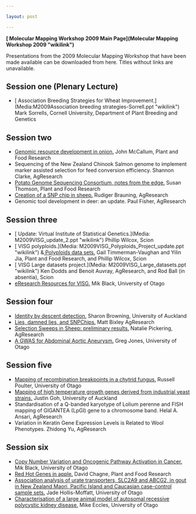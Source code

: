 ```yaml
---

layout: post

---
```


**[ Molecular Mapping Workshop 2009 Main Page](Molecular Mapping Workshop 2009 "wikilink")**

Presentations from the 2009 Molecular Mapping Workshop that have been made available can be downloaded from here. Titles without links are unavailable.

## Session one (Plenary Lecture)

-   [ Association Breeding Strategies for Wheat Improvement.](Media:M2009Association breeding strategies-Sorrell.ppt "wikilink") Mark Sorrells, Cornell University, Department of Plant Breeding and Genetics

## Session two

-   [ Genomic resource development in onion.](Media:M2009Genomic_resource_development_in_onion-McCallum.ppt "wikilink") John McCallum, Plant and Food Research
-   Sequencing of the New Zealand Chinook Salmon genome to implement marker assisted selection for feed conversion efficiency. Shannon Clarke, AgResearch
-   [ Potato Genome Sequencing Consortium, notes from the edge.](Media:M2009Potato_genome_sequencing_-Thomson.ppt "wikilink") Susan Thomson, Plant and Food Research
-   [ Creation of a SNP chip in sheep.](Media:M2009CREATION_OF_A_SNP_CHIP_IN_SHEEP-Brauning.ppt "wikilink") Rudiger Brauning, AgResearch
-   Genomic tool development in deer: an update. Paul Fisher, AgResearch

## Session three

-   [ Update: Virtual Institute of Statistical Genetics.](Media: M2009VISG_update_2.ppt "wikilink") Phillip Wilcox, Scion
-   [ VISG polyploids.](Media: M2009VISG_Polyploids_Project_update.ppt "wikilink") &[ Polyploids data sets.](Media:M2009VISG_Polyploids_data.ppt "wikilink") Gail Timmerman-Vaughan and Yilin Jia, Plant and Food Research, and Phillip Wilcox, Scion
-   [ VISG Large datasets project.](Media: M2009VISG_Large_datasets.ppt "wikilink") Ken Dodds and Benoit Auvray, AgResearch, and Rod Ball (in absentia), Scion
-   [ eResearch Resources for VISG.](Media:M2009EResearch_resources_for_VISG-Black.pdf "wikilink") Mik Black, University of Otago

## Session four

-   [ Identity by descent detection.](Media:M2009Identity_by_descent_detection-Browning.ppt "wikilink") Sharon Browning, University of Auckland
-   [ Lies, damned lies, and SNPChips.](Media:M2009Lies_damned_lies_and_SNP_chips_-Bixley.ppt "wikilink") Matt Bixley AgResearch
-   [ Selection Sweeps in Sheep: preliminary results.](Media:M2009Selection_Sweeps_in_Sheep_-_preliminary_results_-Pickering.pdf "wikilink") Natalie Pickering, AgResearch
-   [ A GWAS for Abdominal Aortic Aneurysm.](Media:M2009GWAS_for_Abdominal_Aortic_Aneurysm-Jones.ppt "wikilink") Greg Jones, University of Otago

## Session five

-   [ Mapping of recombination breakpoints in a chytrid fungus.](Media:M2009Mapping_of_recomb_breakpoints--Poulter.ppt "wikilink") Russell Poulter, University of Otago
-   [ Mapping of high temperature growth genes derived from industrial yeast strains.](Media:M2009Mapping_of_high_temp_growth_genes-Goh.ppt "wikilink") Justin Goh, University of Auckland
-   Standardisation of a Q-banded karyotype of Lolium perenne and FISH mapping of GIGANTEA (LpGI) gene to a chromosome band. Helal A. Ansari, AgResearch
-   Variation in Keratin Gene Expression Levels is Related to Wool Phenotypes. Zhidong Yu, AgResearch

## Session six

-   [ Copy Number Variation and Oncogenic Pathway Activation in Cancer.](Media:M2009Copy_number_variation--Black.pdf "wikilink") Mik Black, University of Otago
-   [ Red Hot Genes in apple.](Media:M2009Red_Hot_genes_in_apple-Chagne.ppt "wikilink") David Chagne, Plant and Food Research
-   [ Association analysis of urate transporters, SLC2A9 and ABCG2, in gout in New Zealand Maori, Pacific Island and Caucasian case-control sample sets.](Media:M2009Association_analysis_of_urate_transp--Hollis-Moffatt.ppt "wikilink") Jade Hollis-Moffatt, University of Otago
-   [ Characterisation of a large animal model of autosomal recessive polycystic kidney disease.](Media:M2009Characterisation_of_a_large_animal_model--Eccles.ppt "wikilink") Mike Eccles, University of Otago

